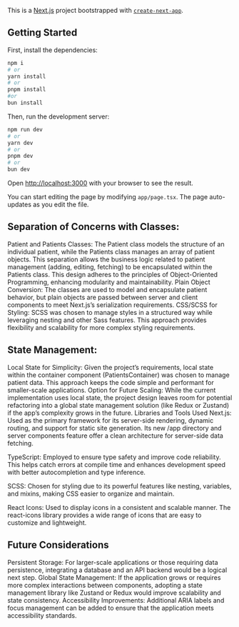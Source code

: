 This is a [Next.js](https://nextjs.org) project bootstrapped with [`create-next-app`](https://nextjs.org/docs/app/api-reference/cli/create-next-app).

## Getting Started

First, install the dependencies:

```bash
npm i
# or
yarn install
# or
pnpm install
#or
bun install
```

Then, run the development server:

```bash
npm run dev
# or
yarn dev
# or
pnpm dev
# or
bun dev
```

Open [http://localhost:3000](http://localhost:3000) with your browser to see the result.

You can start editing the page by modifying `app/page.tsx`. The page auto-updates as you edit the file.

## Separation of Concerns with Classes:

Patient and Patients Classes: The Patient class models the structure of an individual patient, while the Patients class manages an array of patient objects. This separation allows the business logic related to patient management (adding, editing, fetching) to be encapsulated within the Patients class. This design adheres to the principles of Object-Oriented Programming, enhancing modularity and maintainability.
Plain Object Conversion: The classes are used to model and encapsulate patient behavior, but plain objects are passed between server and client components to meet Next.js’s serialization requirements.
CSS/SCSS for Styling: SCSS was chosen to manage styles in a structured way while leveraging nesting and other Sass features. This approach provides flexibility and scalability for more complex styling requirements.

## State Management:

Local State for Simplicity: Given the project’s requirements, local state within the container component (PatientsContainer) was chosen to manage patient data. This approach keeps the code simple and performant for smaller-scale applications.
Option for Future Scaling: While the current implementation uses local state, the project design leaves room for potential refactoring into a global state management solution (like Redux or Zustand) if the app’s complexity grows in the future.
Libraries and Tools Used
Next.js: Used as the primary framework for its server-side rendering, dynamic routing, and support for static site generation. Its new /app directory and server components feature offer a clean architecture for server-side data fetching.

TypeScript: Employed to ensure type safety and improve code reliability. This helps catch errors at compile time and enhances development speed with better autocompletion and type inference.

SCSS: Chosen for styling due to its powerful features like nesting, variables, and mixins, making CSS easier to organize and maintain.

React Icons: Used to display icons in a consistent and scalable manner. The react-icons library provides a wide range of icons that are easy to customize and lightweight.

## Future Considerations

Persistent Storage: For larger-scale applications or those requiring data persistence, integrating a database and an API backend would be a logical next step.
Global State Management: If the application grows or requires more complex interactions between components, adopting a state management library like Zustand or Redux would improve scalability and state consistency.
Accessibility Improvements: Additional ARIA labels and focus management can be added to ensure that the application meets accessibility standards.
